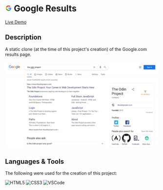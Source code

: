 # <img src="/assets/favicon.png" width="22"/> Google Results

[Live Demo](https://thecolordude.github.io/google-results-page/)

## Description

A static clone (at the time of this project's creation) of the Google.com results page. 

<img src="/assets/preview.png" />

## Languages & Tools

The following were used for the creation of this project:

<img src="https://github.com/theColorDude/theColorDude/blob/main/assets/html5-original.svg" width="100" title="HTML5" /> <img src="https://github.com/theColorDude/theColorDude/blob/main/assets/css3-original.svg" width="100" title="CSS3" /> <img src="https://github.com/theColorDude/theColorDude/blob/main/assets/vscode-original.svg" width="100" title="VSCode" />
